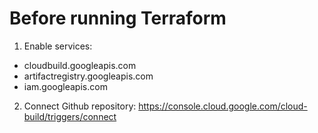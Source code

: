# Before running Terraform
1. Enable services:
  * cloudbuild.googleapis.com
  * artifactregistry.googleapis.com
  * iam.googleapis.com
2. Connect Github repository: https://console.cloud.google.com/cloud-build/triggers/connect